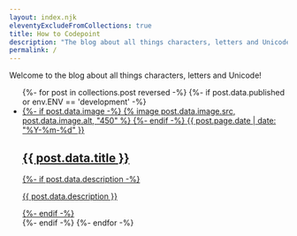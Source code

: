 ```yaml
---
layout: index.njk
eleventyExcludeFromCollections: true
title: How to Codepoint
description: "The blog about all things characters, letters and Unicode"
permalink: /
---
```


Welcome to the blog about all things characters, letters and Unicode!

<ul class="posts">
  {%- for post in collections.post reversed -%}
    {%- if post.data.published or env.ENV == 'development' -%}
      <li>
        <a href="{{ post.url }}">
          {%- if post.data.image -%}
            {% image post.data.image.src, post.data.image.alt, "450" %}
          {%- endif -%}
          <time>{{ post.page.date | date: "%Y-%m-%d" }}</time>
          <h2>{{ post.data.title }}</h2>
          {%- if post.data.description -%}
            <p>{{ post.data.description }}</p>
          {%- endif -%}
        </a>
      </li>
    {%- endif -%}
  {%- endfor -%}
</ul>
